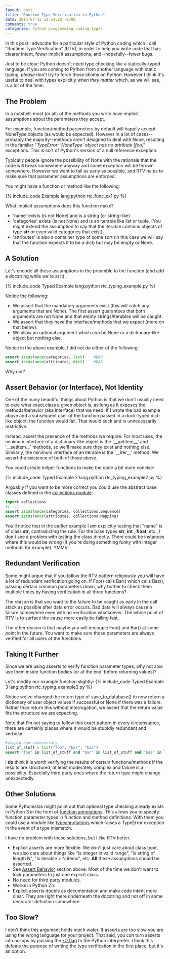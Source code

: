 ```yaml
---
layout: post
title: "Runtime Type Verification in Python"
date: 2014-07-15 12:54:28 -0700
comments: true
categories: Python programming coding types
---
```


In this post I advocate for a particular style of Python coding which I call "Runtime Type Verification" (RTV), in order to
help you write code that has clearer intent, fewer implicit assumptions, and--hopefully--fewer bugs.

Just to be clear: Python doesn't need type checking like a statically-typed language. If you are coming to Python from
another language with static typing, _please_ don't try to force those idioms on Python. However I think it's useful to 
deal with types explicitly *when they matter* which, as we will see, is a lot of the time.

## The Problem

In a nutshell: most (or all) of the methods you write have implicit assumptions about the parameters they accept.

For example, function/method parameters by default will happily accept NoneType objects (as would be expected). However 
in a lot of cases--probably the majority--methods aren't designed to deal with None, resulting in the familiar 
"*TypeError: 'NoneType' object has no attribute [foo]*" exceptions. This is sort of Python's version of a null reference
exception.

Typically people ignore the possibility of None with the rationale that the code will break somewhere anyway
and some exception will be thrown somewhere. However we want to fail as early as possible, and RTV helps
to make sure that parameter assumptions are enforced.

You might have a function or method like the following:

{% include_code Example lang:python rtc_func_ex1.py %}

What implicit assumptions does this function make?

* 'name' exists (is not None) and is a string (or string-like)
* 'categories' exists (is not None) and is an iterable like list or tuple. (You might extend the assumption to say
that the iterable contains objects of type __str__ or even valid categories that exist)
* 'attributes' is also a container type of some sort (in this case we will say that the function expects it to be a 
dict) but may be empty or None.

## A Solution

Let's encode all these assumptions in the preamble to the function (and add a docstring while we're at it):

{% include_code Typed Example lang:python rtc_typing_example.py %}

Notice the following:

* We assert that the mandatory arguments exist (this will catch any arguments that are None). The first assert
guarantees that both arguments are not None and that empty strings/iterables will be caught.
* We assert that they have the interface/methods that we expect (more on that below).
* We allow an optional argument which *can* be None or a dictionary-like object but nothing else.

Notice in the above example, I did not do either of the following:

``` python
assert isinstance(categories, list)    #BAD
assert isinstance(attributes, dict)    #BAD
```

Why not?

## <a name="assert_behavior"></a> Assert Behavior (or Interface), Not Identity

One of the many beautiful things about Python is that we don't usually need to care what exact class a given object is,
as long as it exposes the methods/behavior (aka interface) that we need. If I wrote the bad example above and a subsequent user of the 
function passed in a duck-typed dict-like object, the function would fail. That would suck and is unnecessarily restrictive.
 
Instead, assert the presence of the methods we require. For most uses, the minimum interface of a dictionary-like object
is the '\_\_getitem\__' and '\_\_setitem\_\_' methods, so we'll make sure they exist and nothing else. Similarly, the minimum interface
of an iterable is the '\_\_iter\_\_' method. We assert the existence of both of those above.

You could create helper functions to make the code a bit more concise:

{% include_code Typed Example 2 lang:python rtc_typing_example2.py %}

Arguably if you want to be more correct you could use the abstract base classes defined in the 
[collections module](https://docs.python.org/2/library/collections.html):
 
``` python
import collections
#[...]
assert isinstance(categories, collections.Sequence)
assert isinstance(attributes, collections.Mapping)
```

You'll notice that in the earlier example I *am* explicitly testing that "name" is of class __str__, contradicting the rule. For the
base types __str__, __int__ , __float__, etc., I don't see a problem with testing the class directly. There
could be instances where this would be wrong (if you're doing something funky with integer methods for example). YMMV.

## Redundant Verification

Some might argue that if you follow the RTV pattern religiously you will have a lot of redundant verification going on.
If Foo() calls Bar() which calls Baz(), passing certain common parameters down, why bother to check them multiple
times by having verification in all three functions?

The reason is that you want to the failure to be caught as early in the call stack as possible after data error occurs. Bad
data will always cause a failure somewhere even with no verification whatsoever. The whole point of RTV is to surface the cause
more easily be failing fast.

The other reason is that maybe you will decouple Foo() and Bar() at some point in the future. You want to make sure those
parameters are always verified for all users of the functions.

## Taking It Further

Since we are using asserts to verify function parameter types, why not also use them inside function bodies (or at the end,
before returning values)?

Let's modify our example function slightly:
{% include_code Typed Example 3 lang:python rtc_typing_example3.py %}

Notice we've changed the return type of save_to_database() to now return a dictionary of user object values if successful
or None if there was a failure. Rather than return this without interrogation, we assert that the return value fits the
structure we are expecting.

Note that I'm not saying to follow this exact pattern in every circumstance, there are certainly places where it would
be stupidly redundant and verbose:

``` python
#stupid and unnecessary
list_of_stuff = list("foo", "bar", "baz")
assert "foo" in list_of_stuff and "bar" in list_of_stuff and "baz" in list_of_stuff
```

I __do__ think it is worth verifying the results of certain functions/methods if the results are structured,
at least moderately complex and failure is a possibility. Especially third party ones where the return type might change
unexpectedly.

## Other Solutions
 
Some Pythonistas might point out that optional type checking already exists in Python 3 in the form of [function 
annotations](http://legacy.python.org/dev/peps/pep-3107/). This allows you to specify function parameter types
in function and method definitions. With them you could use a module like [typeannotations](https://github.com/ceronman/typeannotations)
which raises a TypeError exception in the event of a type mismatch.

I have no problem with these solutions, but I like RTV better.

* Explicit asserts are more flexible. We don't just care about class type, we also care about things like "is integer in
valid range", "is string of length N", "is iterable > N items", etc. __All__ these assumptions should be asserted.
* See [Assert Behavior](#assert_behavior) section above. Most of the time we don't want to lock parameters to just one explicit class.
* No need for third party modules.
* Works in Python 2.x
* Explicit asserts double as documentation and make code intent more clear. They are right there underneath the docstring 
and not off in some decorator definition somewhere.

## Too Slow?

I don't think this argument holds much water. If asserts are too slow you are using the wrong language for your
project. That said, you *can* turn asserts into no-ops by passing the [-O flag](http://stackoverflow.com/questions/2830358/what-are-the-implications-of-running-python-with-the-optimize-flag)
to the Python interpreter. I think this defeats the purpose of writing the type verification in the first place, but it's an option.
